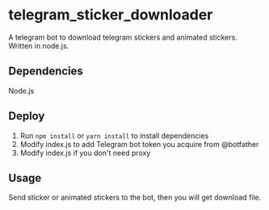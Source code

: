 # telegram_sticker_downloader
A telegram bot to download telegram stickers and animated stickers. Written in node.js.

## Dependencies

Node.js

## Deploy

1. Run `npm install` or `yarn install` to install dependencies
2. Modify index.js to add Telegram bot token you acquire from @botfather
3. Modify index.js if you don't need proxy

## Usage

Send sticker or animated stickers to the bot, then you will get download file.
